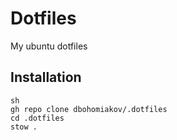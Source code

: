 # Dotfiles
My ubuntu dotfiles

## Installation
```
sh
gh repo clone dbohomiakov/.dotfiles
cd .dotfiles
stow .
```
